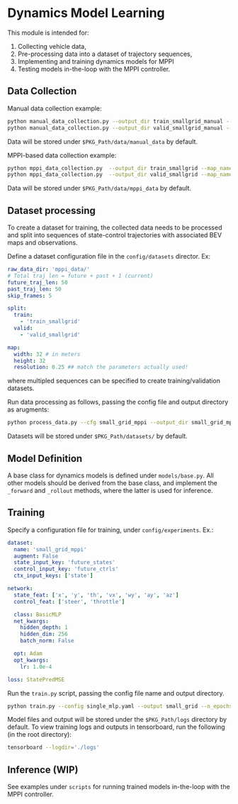 # Dynamics Model Learning

This module is intended for: 
1. Collecting vehicle data,
2. Pre-processing data into a dataset of trajectory sequences,
3. Implementing and training dynamics models for MPPI
4. Testing models in-the-loop with the MPPI controller.

## Data Collection

Manual data collection example:
```bash
python manual_data_collection.py --output_dir train_smallgrid_manual --map_name smallgrid --duration 60 --start_pos -67 336 0.
python manual_data_collection.py --output_dir valid_smallgrid_manual --map_name smallgrid --duration 60 --start_pos -67 336 0.
```
Data will be stored under `$PKG_Path/data/manual_data` by default.

MPPI-based data collection example:
```bash
python mppi_data_collection.py  --output_dir train_smallgrid --map_name smallgrid --duration 100
python mppi_data_collection.py  --output_dir valid_smallgrid --map_name smallgrid --duration 100
```
Data will be stored under `$PKG_Path/data/mppi_data` by default.


## Dataset processing

To create a dataset for training, the collected data needs to be processed and split into
sequences of state-control trajectories with associated BEV maps and observations.

Define a dataset configuration file in the `config/datasets` director. Ex:

```yaml
raw_data_dir: 'mppi_data/'
# Total traj len = future + past + 1 (current)
future_traj_len: 50
past_traj_len: 50
skip_frames: 5

split:
  train:
    - 'train_smallgrid'
  valid:
    - 'valid_smallgrid'

map:
  width: 32 # in meters
  height: 32
  resolution: 0.25 ## match the parameters actually used!

```

where multipled sequences can be specified to create training/validation datasets.


Run data processing as follows, passing the config file and output directory as arugments:
```bash
python process_data.py --cfg small_grid_mppi --output_dir small_grid_mppi --save_vis True
```

Datasets will be stored under `$PKG_Path/datasets/` by default.


## Model Definition
A base class for dynamics models is defined under `models/base.py`.
All other models should be derived from the base class, and implement the
`_forward` and `_rollout` methods, where the latter is used for inference.


## Training

Specify a configuration file for training, under `config/experiments`. Ex.:
```yaml
dataset:
  name: 'small_grid_mppi'
  augment: False
  state_input_key: 'future_states'
  control_input_key: 'future_ctrls'
  ctx_input_keys: ['state']

network:
  state_feat: ['x', 'y', 'th', 'vx', 'wy', 'ay', 'az']
  control_feat: ['steer', 'throttle']

  class: BasicMLP
  net_kwargs:
    hidden_depth: 1
    hidden_dim: 256
    batch_norm: False

  opt: Adam
  opt_kwargs:
    lr: 1.0e-4

loss: StatePredMSE
```

Run the `train.py` script, passing the config file name and output directory.

```bash
python train.py --config single_mlp.yaml --output small_grid --n_epochs 100
```

Model files and output will be stored under the `$PKG_Path/logs` directory by default.
To view training logs and outputs in tensorboard, run the following (in the root directory):

```bash
tensorboard --logdir='./logs' 
```

## Inference (WIP)

See examples under `scripts` for running trained models in-the-loop with the MPPI controller.

